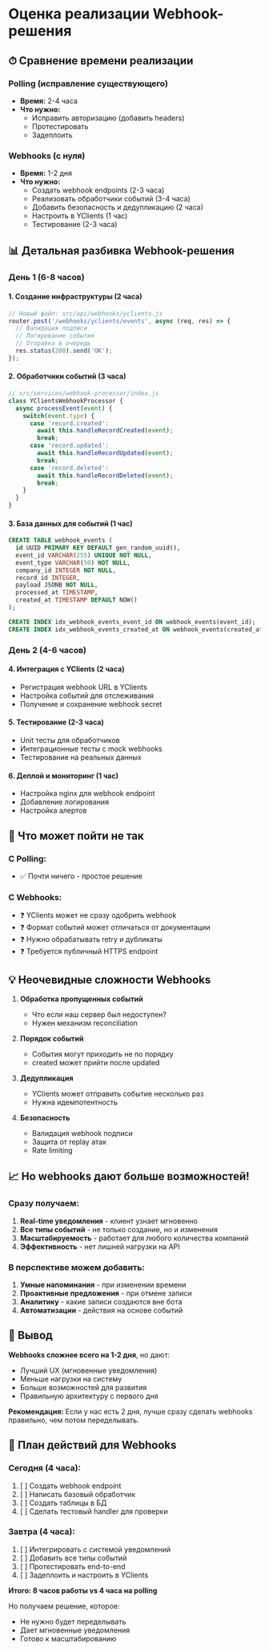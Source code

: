 # Оценка реализации Webhook-решения

## ⏱ Сравнение времени реализации

### Polling (исправление существующего)
- **Время:** 2-4 часа
- **Что нужно:**
  - Исправить авторизацию (добавить headers)
  - Протестировать
  - Задеплоить

### Webhooks (с нуля)
- **Время:** 1-2 дня
- **Что нужно:**
  - Создать webhook endpoints (2-3 часа)
  - Реализовать обработчики событий (3-4 часа)
  - Добавить безопасность и дедупликацию (2 часа)
  - Настроить в YClients (1 час)
  - Тестирование (2-3 часа)

## 📊 Детальная разбивка Webhook-решения

### День 1 (6-8 часов)

#### 1. Создание инфраструктуры (2 часа)
```javascript
// Новый файл: src/api/webhooks/yclients.js
router.post('/webhooks/yclients/events', async (req, res) => {
  // Валидация подписи
  // Логирование события
  // Отправка в очередь
  res.status(200).send('OK');
});
```

#### 2. Обработчики событий (3 часа)
```javascript
// src/services/webhook-processor/index.js
class YClientsWebhookProcessor {
  async processEvent(event) {
    switch(event.type) {
      case 'record.created':
        await this.handleRecordCreated(event);
        break;
      case 'record.updated':
        await this.handleRecordUpdated(event);
        break;
      case 'record.deleted':
        await this.handleRecordDeleted(event);
        break;
    }
  }
}
```

#### 3. База данных для событий (1 час)
```sql
CREATE TABLE webhook_events (
  id UUID PRIMARY KEY DEFAULT gen_random_uuid(),
  event_id VARCHAR(255) UNIQUE NOT NULL,
  event_type VARCHAR(50) NOT NULL,
  company_id INTEGER NOT NULL,
  record_id INTEGER,
  payload JSONB NOT NULL,
  processed_at TIMESTAMP,
  created_at TIMESTAMP DEFAULT NOW()
);

CREATE INDEX idx_webhook_events_event_id ON webhook_events(event_id);
CREATE INDEX idx_webhook_events_created_at ON webhook_events(created_at);
```

### День 2 (4-6 часов)

#### 4. Интеграция с YClients (2 часа)
- Регистрация webhook URL в YClients
- Настройка событий для отслеживания
- Получение и сохранение webhook secret

#### 5. Тестирование (2-3 часа)
- Unit тесты для обработчиков
- Интеграционные тесты с mock webhooks
- Тестирование на реальных данных

#### 6. Деплой и мониторинг (1 час)
- Настройка nginx для webhook endpoint
- Добавление логирования
- Настройка алертов

## 🤔 Что может пойти не так

### С Polling:
- ✅ Почти ничего - простое решение

### С Webhooks:
- ❓ YClients может не сразу одобрить webhook
- ❓ Формат событий может отличаться от документации
- ❓ Нужно обрабатывать retry и дубликаты
- ❓ Требуется публичный HTTPS endpoint

## 💡 Неочевидные сложности Webhooks

1. **Обработка пропущенных событий**
   - Что если наш сервер был недоступен?
   - Нужен механизм reconciliation

2. **Порядок событий**
   - События могут приходить не по порядку
   - created может прийти после updated

3. **Дедупликация**
   - YClients может отправить событие несколько раз
   - Нужна идемпотентность

4. **Безопасность**
   - Валидация webhook подписи
   - Защита от replay атак
   - Rate limiting

## 📈 Но webhooks дают больше возможностей!

### Сразу получаем:
1. **Real-time уведомления** - клиент узнает мгновенно
2. **Все типы событий** - не только создание, но и изменения
3. **Масштабируемость** - работает для любого количества компаний
4. **Эффективность** - нет лишней нагрузки на API

### В перспективе можем добавить:
1. **Умные напоминания** - при изменении времени
2. **Проактивные предложения** - при отмене записи
3. **Аналитику** - какие записи создаются вне бота
4. **Автоматизации** - действия на основе событий

## 🎯 Вывод

**Webhooks сложнее всего на 1-2 дня**, но дают:
- Лучший UX (мгновенные уведомления)
- Меньше нагрузки на систему
- Больше возможностей для развития
- Правильную архитектуру с первого дня

**Рекомендация:** Если у нас есть 2 дня, лучше сразу сделать webhooks правильно, чем потом переделывать.

## 🚀 План действий для Webhooks

### Сегодня (4 часа):
1. [ ] Создать webhook endpoint
2. [ ] Написать базовый обработчик
3. [ ] Создать таблицы в БД
4. [ ] Сделать тестовый handler для проверки

### Завтра (4 часа):
1. [ ] Интегрировать с системой уведомлений
2. [ ] Добавить все типы событий
3. [ ] Протестировать end-to-end
4. [ ] Задеплоить и настроить в YClients

**Итого: 8 часов работы vs 4 часа на polling**

Но получаем решение, которое:
- Не нужно будет переделывать
- Дает мгновенные уведомления
- Готово к масштабированию